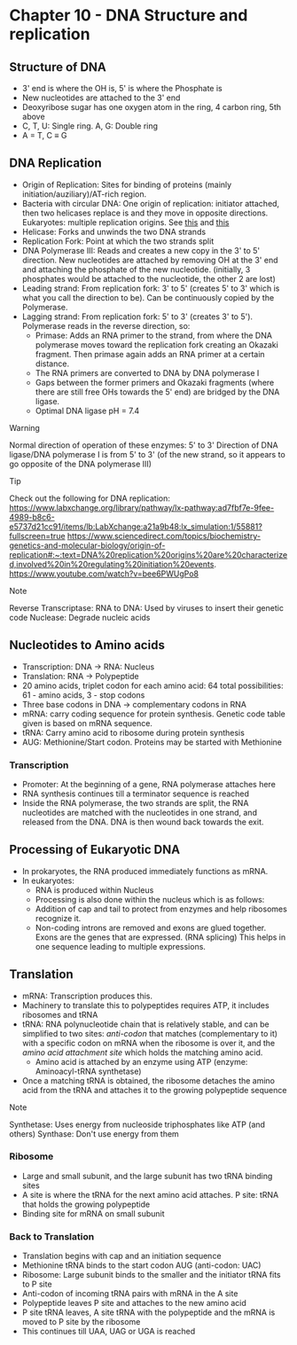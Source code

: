 # Chapter 10 - DNA Structure and replication
## Structure of DNA
* 3' end is where the OH is, 5' is where the Phosphate is
* New nucleotides are attached to the 3' end
* Deoxyribose sugar has one oxygen atom in the ring, 4 carbon ring, 5th above 
* C, T, U: Single ring. A, G: Double ring
* A = T, C ≡ G

## DNA Replication
* Origin of Replication: Sites for binding of proteins (mainly initiation/auziliary)/AT-rich region.
* Bacteria with circular DNA: One origin of replication: initiator attached, then two helicases replace is and they move in opposite directions. Eukaryotes: multiple replication origins. See [this](https://www.ncbi.nlm.nih.gov/pmc/articles/PMC6742236/) and [this](https://www.sciencedirect.com/topics/biochemistry-genetics-and-molecular-biology/origin-of-replication#:~:text=DNA%20replication%20origins%20are%20characterized,involved%20in%20regulating%20initiation%20events.)   
* Helicase: Forks and unwinds the two DNA strands
* Replication Fork: Point at which the two strands split
* DNA Polymerase III: Reads and creates a new copy in the 3' to 5' direction. New nucleotides are attached by removing OH at the 3' end and attaching the phosphate of the new nucleotide. (initially, 3 phosphates would be attached to the nucleotide, the other 2 are lost)
* Leading strand: From replication fork: 3' to 5' (creates 5' to 3' which is what you call the direction to be). Can be continuously copied by the Polymerase.
* Lagging strand: From replication fork: 5' to 3' (creates 3' to 5'). Polymerase reads in the reverse direction, so:
    * Primase: Adds an RNA primer to the strand, from where the DNA polymerase moves toward the replication fork creating an Okazaki fragment. Then primase again adds an RNA primer at a certain distance.
    * The RNA primers are converted to DNA by DNA polymerase I
    * Gaps between the former primers and Okazaki fragments (where there are still free OHs towards the 5' end) are bridged by the DNA ligase.
    * Optimal DNA ligase pH = 7.4

> [!WARNING]
> Normal direction of operation of these enzymes: 5' to 3'
> Direction of DNA ligase/DNA polymerase I is from 5' to 3' (of the new strand, so it appears to go opposite of the DNA polymerase III)

> [!TIP]
> Check out the following for DNA replication:
> https://www.labxchange.org/library/pathway/lx-pathway:ad7fbf7e-9fee-4989-b8c6-e5737d21cc91/items/lb:LabXchange:a21a9b48:lx_simulation:1/55881?fullscreen=true
> https://www.sciencedirect.com/topics/biochemistry-genetics-and-molecular-biology/origin-of-replication#:~:text=DNA%20replication%20origins%20are%20characterized,involved%20in%20regulating%20initiation%20events.
> https://www.youtube.com/watch?v=bee6PWUgPo8

> [!NOTE]
> Reverse Transcriptase: RNA to DNA: Used by viruses to insert their genetic code
> Nuclease: Degrade nucleic acids

## Nucleotides to Amino acids
* Transcription: DNA -> RNA: Nucleus
* Translation: RNA -> Polypeptide
* 20 amino acids, triplet codon for each amino acid: 64 total possibilities: 61 - amino acids, 3 - stop codons
* Three base codons in DNA -> complementary codons in RNA
* mRNA: carry coding sequence for protein synthesis. Genetic code table given is based on mRNA sequence.
* tRNA: Carry amino acid to ribosome during protein synthesis
* AUG: Methionine/Start codon. Proteins may be started with Methionine

### Transcription
* Promoter: At the beginning of a gene, RNA polymerase attaches here
* RNA synthesis continues till a terminator sequence is reached
* Inside the RNA polymerase, the two strands are split, the RNA nucleotides are matched with the nucleotides in one strand, and released from the DNA. DNA is then wound back towards the exit.

## Processing of Eukaryotic DNA
* In prokaryotes, the RNA produced immediately functions as mRNA.
* In eukaryotes:
  * RNA is produced within Nucleus
  * Processing is also done within the nucleus which is as follows:
  * Addition of cap and tail to protect from enzymes and help ribosomes recognize it.
  * Non-coding introns are removed and exons are glued together. Exons are the genes that are expressed. (RNA splicing) This helps in one sequence leading to multiple expressions.

## Translation
* mRNA: Transcription produces this.
* Machinery to translate this to polypeptides requires ATP, it includes ribosomes and tRNA
* tRNA: RNA polynucleotide chain that is relatively stable, and can be simplified to two sites: *anti-codon* that matches (complementary to it) with a specific codon on mRNA when the ribosome is over it, and the *amino acid attachment site* which holds the matching amino acid.
  * Amino acid is attached by an enzyme using ATP (enzyme: Aminoacyl-tRNA synthetase)
* Once a matching tRNA is obtained, the ribosome detaches the amino acid from the tRNA and attaches it to the growing polypeptide sequence

> [!NOTE]
> Synthetase: Uses energy from nucleoside triphosphates like ATP (and others)
> Synthase: Don't use energy from them

### Ribosome
* Large and small subunit, and the large subunit has two tRNA binding sites
* A site is where the tRNA for the next amino acid attaches. P site: tRNA that holds the growing polypeptide
* Binding site for mRNA on small subunit

### Back to Translation
* Translation begins with cap and an initiation sequence
* Methionine tRNA binds to the start codon AUG (anti-codon: UAC)
* Ribosome: Large subunit binds to the smaller and the initiator tRNA fits to P site
* Anti-codon of incoming tRNA pairs with mRNA in the A site
* Polypeptide leaves P site and attaches to the new amino acid
* P site tRNA leaves, A site tRNA with the polypeptide and the mRNA is moved to P site by the ribosome
* This continues till UAA, UAG or UGA is reached


